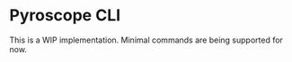 Pyroscope CLI
=============

This is a WIP implementation. Minimal commands are being supported for now.
